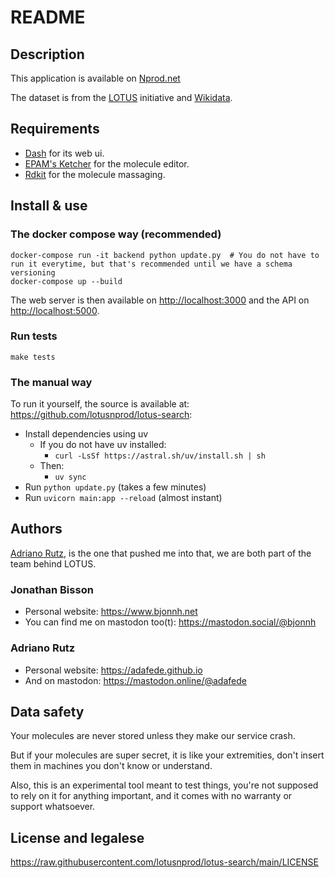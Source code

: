 # README

## Description

This application is available on [Nprod.net](https://search.nprod.net)

The dataset is from the [LOTUS](https://lotus.nprod.net) initiative and [Wikidata](https://www.wikidata.org).

## Requirements

- [Dash](https://dash.plotly.com) for its web ui.
- [EPAM's Ketcher](https://lifescience.opensource.epam.com/ketcher/index.html?ref=search.nprod.net) for the molecule
  editor.
- [Rdkit](https://www.rdkit.org) for the molecule massaging.

## Install & use

### The docker compose way (recommended)

```shell
docker-compose run -it backend python update.py  # You do not have to run it everytime, but that's recommended until we have a schema versioning
docker-compose up --build
```

The web server is then available on <http://localhost:3000> and the API on <http://localhost:5000>.

### Run tests

```
make tests
```

### The manual way

To run it yourself, the source is available at: <https://github.com/lotusnprod/lotus-search>:

- Install dependencies using uv
    - If you do not have uv installed:
        - `curl -LsSf https://astral.sh/uv/install.sh | sh`
    - Then:
        - `uv sync`
- Run `python update.py` (takes a few minutes)
- Run `uvicorn main:app --reload` (almost instant)

## Authors

[Adriano Rutz](https://adafede.github.io), is the one that pushed me into that, we are both part of the team behind
LOTUS.

### Jonathan Bisson

- Personal website: <https://www.bjonnh.net>
- You can find me on mastodon too(t): <https://mastodon.social/@bjonnh>

### Adriano Rutz

- Personal website: <https://adafede.github.io>
- And on mastodon: <https://mastodon.online/@adafede>

## Data safety

Your molecules are never stored unless they make our service crash.

But if your molecules are super secret, it is like your extremities, don't insert
them in machines you don't know or understand.

Also, this is an experimental tool meant to test things,
you're not supposed to rely on it for anything important, and
it comes with no warranty or support whatsoever.

## License and legalese

<https://raw.githubusercontent.com/lotusnprod/lotus-search/main/LICENSE>
